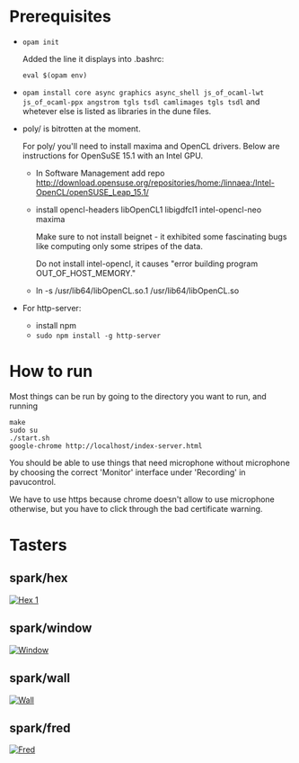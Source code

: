 # Prerequisites

* `opam init`
  
    Added the line it displays into .bashrc:
    
    `eval $(opam env)`

* `opam install core async graphics async_shell js_of_ocaml-lwt js_of_ocaml-ppx angstrom tgls tsdl camlimages tgls tsdl`
  and whetever else is listed as libraries in the dune files.

* poly/ is bitrotten at the moment.

  For poly/ you'll need to install maxima and OpenCL drivers. Below are
  instructions for OpenSuSE 15.1 with an Intel GPU.

  + In Software Management add repo
    http://download.opensuse.org/repositories/home:/linnaea:/Intel-OpenCL/openSUSE_Leap_15.1/

  + install
    opencl-headers
    libOpenCL1
    libigdfcl1
    intel-opencl-neo
    maxima

    Make sure to not install beignet - it exhibited some fascinating bugs like
    computing only some stripes of the data.

    Do not install intel-opencl, it causes "error building program
    OUT_OF_HOST_MEMORY."

  + ln -s /usr/lib64/libOpenCL.so.1 /usr/lib64/libOpenCL.so

* For http-server:
  + install npm
  + `sudo npm install -g http-server`

# How to run

Most things can be run by going to the directory you want to run, and running

```
make
sudo su
./start.sh
google-chrome http://localhost/index-server.html
```

You should be able to use things that need microphone without microphone by
choosing the correct 'Monitor' interface under 'Recording' in pavucontrol.

We have to use https because chrome doesn't allow to use microphone otherwise,
but you have to click through the bad certificate warning.

# Tasters

## spark/hex
[![Hex 1](https://img.youtube.com/vi/5e8FJhhpSPo/maxresdefault.jpg)](https://www.youtube.com/watch?v=5e8FJhhpSPo)

## spark/window

[![Window](https://img.youtube.com/vi/K_6M-9U1NGE/maxresdefault.jpg)](https://www.youtube.com/watch?v=K_6M-9U1NGE)

## spark/wall

[![Wall](https://img.youtube.com/vi/6cONcKzx4GY/maxresdefault.jpg)](https://www.youtube.com/watch?v=6cONcKzx4GY)

## spark/fred

[![Fred](https://img.youtube.com/vi/VhBzc3j_vPA/maxresdefault.jpg)](https://www.youtube.com/watch?v=VhBzc3j_vPA)
